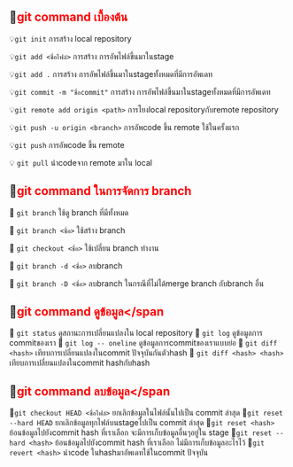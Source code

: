   ## 🚩<span style="color: red;">git command เบื้องต้น</span>

💡`git init`  การสร้าง local repository

💡`git add <ชื่อไฟล์>`  การสร้าง การอัพไฟล์ขึ้นมาในstage

💡`git add .`  การสร้าง การอัพไฟล์ขึ้นมาในstageทั้งหมดที่มีการอัพเดท

💡`git commit -m "ชื่อcommit"`  การสร้าง การอัพไฟล์ขึ้นมาในstageทั้งหมดที่มีการอัพเดท

💡`git remote add origin <path>`  การโยงlocal repositoryกับremote repository

💡`git push -u origin <branch>`  การอัพcode ขึ้น remote ใช้ในครั้งแรก

💡`git push`  การอัพcode ขึ้น remote 

💡 `git pull`  นำcodeจาก remote มาใน local

 ## 🚩<span style="color: red;">git command ในการจัดการ branch</span>
 
 🚀 `git branch`  ใช้ดู branch ที่มีทั้งหมด
 
 🚀 `git branch <ชื่อ>`  ใช้สร้าง branch
 
 🚀 `git checkout <ชื่อ>`  ใช้เปลี่ยน branch ทำงาน
 
 🚀 `git branch -d <ชื่อ>`  ลบbranch
 
 🚀 `git branch -D <ชื่อ>` ลบbranch ในกรณีที่ไม่ได้merge branch กับbranch อื่น
 
  ## 🚩<span style="color: red;">git command ดูข้อมูล</span
  
  🔎 `git status`	ดูสถานะการเปลี่ยนแปลงใน local repository
  🔎 `git log`	ดูข้อมูลการ commitของเรา
  🔎 `git log -- oneline`	ดูข้อมูลการcommitของเราแบบย่อ
  🔎 `git diff <hash>`	เทียบการเปลี่ยนแปลงในcommit ปัจจุบันกันตัวhash
  🔎 `git diff <hash> <hash>`	เทียบการเปลี่ยนแปลงในcommit hashกับhash
  
  ## 🚩<span style="color: red;">git command ลบข้อมูล</span
  🎃`git checkout HEAD <ชื่อไฟล์>`	ยกเลิกข้อมูลในไฟล์นั้นไปเป็น commit ล่าสุด
  🎃`git reset --hard HEAD`	ยกเลิกข้อมูลทุกไฟล์บนstageไปเป็น commit ล่าสุด
  🎃`git reset <hash>`	ย้อนข้อมูลไปยังcommit hash ที่เราเลือก จะมีการเก็บข้อมูลอื่นๆอยู่ใน stage
  🎃`git reset --hard <hash>`	ย้อนข้อมูลไปยังcommit hash ที่เราเลือก ไม่มีการเก็บข้อมูลอะไรไว้
  🎃`git revert <hash>`	นำcode ในhashมาอัพเดทใช้ในcommit ปัจจุบัน
